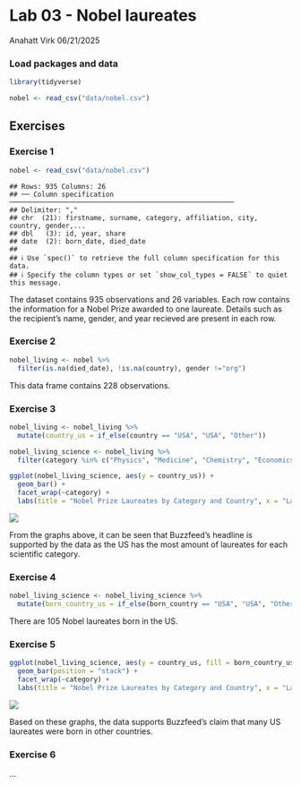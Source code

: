 Lab 03 - Nobel laureates
================
Anahatt Virk
06/21/2025

### Load packages and data

``` r
library(tidyverse) 
```

``` r
nobel <- read_csv("data/nobel.csv")
```

## Exercises

### Exercise 1

``` r
nobel <- read_csv("data/nobel.csv")
```

    ## Rows: 935 Columns: 26
    ## ── Column specification ────────────────────────────────────────────────────────
    ## Delimiter: ","
    ## chr  (21): firstname, surname, category, affiliation, city, country, gender,...
    ## dbl   (3): id, year, share
    ## date  (2): born_date, died_date
    ## 
    ## ℹ Use `spec()` to retrieve the full column specification for this data.
    ## ℹ Specify the column types or set `show_col_types = FALSE` to quiet this message.

The dataset contains 935 observations and 26 variables. Each row
contains the information for a Nobel Prize awarded to one laureate.
Details such as the recipient’s name, gender, and year recieved are
present in each row.

### Exercise 2

``` r
nobel_living <- nobel %>%
  filter(is.na(died_date), !is.na(country), gender !="org")
```

This data frame contains 228 observations.

### Exercise 3

``` r
nobel_living <- nobel_living %>%
  mutate(country_us = if_else(country == "USA", "USA", "Other"))

nobel_living_science <- nobel_living %>%
  filter(category %in% c("Physics", "Medicine", "Chemistry", "Economics"))

ggplot(nobel_living_science, aes(y = country_us)) +
  geom_bar() + 
  facet_wrap(~category) + 
  labs(title = "Nobel Prize Laureates by Category and Country", x = "Laureate Count", y ="Country")
```

![](lab-03_files/figure-gfm/USA-laureates-1.png)<!-- -->

From the graphs above, it can be seen that Buzzfeed’s headline is
supported by the data as the US has the most amount of laureates for
each scientific category.

### Exercise 4

``` r
nobel_living_science <- nobel_living_science %>%
  mutate(born_country_us = if_else(born_country == "USA", "USA", "Other"))
```

There are 105 Nobel laureates born in the US.

### Exercise 5

``` r
ggplot(nobel_living_science, aes(y = country_us, fill = born_country_us)) +
  geom_bar(position = "stack") + 
  facet_wrap(~category) + 
  labs(title = "Nobel Prize Laureates by Category and Country", x = "Laureate Count", y ="Country", fill = "Birth Country")
```

![](lab-03_files/figure-gfm/US-born-1.png)<!-- -->

Based on these graphs, the data supports Buzzfeed’s claim that many US
laureates were born in other countries.

### Exercise 6

…
